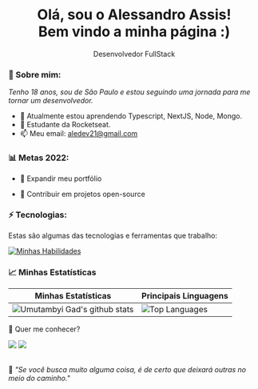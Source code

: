 <h1 align='center'>
  Olá, sou o Alessandro Assis!
  <br/>
  Bem vindo a minha página :)
</h1>

<p align='center'>
  Desenvolvedor FullStack
</p>

### 🌻 Sobre mim:

<p>
  <em>
    Tenho 18 anos, sou de São Paulo e estou seguindo uma jornada para me tornar um desenvolvedor.
  </em>
</p>

- 🌱 Atualmente estou aprendendo Typescript, NextJS, Node, Mongo.
- 🚀 Estudante da Rocketseat.
- 📫 Meu email: aledev21@gmail.com


### 📊 Metas 2022:

- 📂 Expandir meu portfólio

- 🤝 Contribuir em projetos open-source


### ⚡ Tecnologias:

Estas são algumas das tecnologias e ferramentas que trabalho:

[![Minhas Habilidades](https://skillicons.dev/icons?i=html,css,js,ts,jest,react,nextjs,styledcomponents,sass,nodejs,firebase
)](https://skillicons.dev)

### 📈 Minhas Estatísticas

| Minhas Estatísticas                                                                                                                                                            | Principais Linguagens                                                                                                                                                                     |
| ------------------------------------------------------------------------------------------------------------------------------------------------------------------------ | ---------------------------------------------------------------------------------------------------------------------------------------------------------------------------------- |
| ![Umutambyi Gad's github stats](https://github-readme-stats.vercel.app/api?username=aledev21&show_icons=true&theme=dark&include_all_commits=true&count_private=true&theme=jolly) | ![Top Languages](https://github-readme-stats.vercel.app/api/top-langs/?username=aledev21_count=10&count_private=true&hide_border=true&theme=jolly&layout=compact) |

💬 Quer me conhecer?

<div>
  <a href="https://www.linkedin.com/in/aledev21" target="_blank"><img src="https://img.shields.io/badge/-LinkedIn-%230077B5?style=for-the-badge&logo=linkedin&logoColor=white" target="_blank"></a>
  <a href = "aledev21@gmail.com"><img src="https://img.shields.io/badge/-Gmail-%23333?style=for-the-badge&logo=gmail&logoColor=white" target="_blank"></a>

 
</div>
<br>
<p>🧠 <spam style="font-style:italic">"Se você busca muito alguma coisa, é de certo que deixará outras no meio do caminho."</spam></p>

